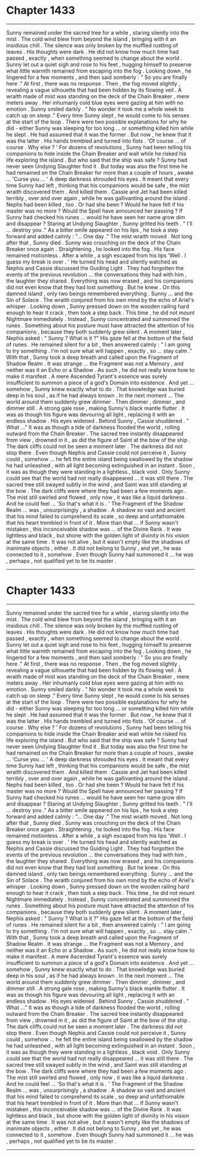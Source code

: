 
# Chapter 1433


---

Sunny remained under the sacred tree for a while , staring silently into the mist . The cold wind blew from beyond the island , bringing with it an insidious chill . The silence was only broken by the muffled rustling of leaves .
His thoughts were dark .
He did not know how much time had passed , exactly , when something seemed to change about the world . Sunny let out a quiet sigh and rose to his feet , hugging himself to preserve what little warmth remained from escaping into the fog .
Looking down , he lingered for a few moments , and then said somberly :
" So you are finally here ."
At first , there was no response .
Then , the fog moved slightly , revealing a vague silhouette that had been hidden by its flowing veil . A wraith made of mist was standing on the deck of the Chain Breaker , mere meters away . Her inhumanly cold blue eyes were gazing at him with no emotion .
Sunny smiled darkly .
" No wonder it took me a whole week to catch up on sleep ."
Every time Sunny slept , he would come to his senses at the start of the loop . There were two possible explanations for why he did - either Sunny was sleeping for too long ... or something killed him while he slept .
He had assumed that it was the former . But now , he knew that it was the latter .
His hands trembled and turned into fists .
'Of course ... of course . Why else ? '
For dozens of revolutions , Sunny had been telling his companions to hide inside the Chain Breaker and wait while he risked his life exploring the island .
But who said that the ship was safe ?
Sunny had never seen Undying Slaughter find it . But today was also the first time he had remained on the Chain Breaker for more than a couple of hours , awake ...
'Curse you ... '
A deep darkness shrouded his eyes .
It meant that every time Sunny had left , thinking that his companions would be safe , the mist wraith discovered them .
And killed them .
Cassie and Jet had been killed terribly , over and over again , while he was gallivanting around the island .
Nephs had been killed , too .
Or had she been ?
Would he have felt if his master was no more ? Would the Spell have announced her passing ? If Sunny had checked his runes ... would he have seen her name grow dim and disappear ?
Staring at Undying Slaughter , Sunny gritted his teeth .
" I'll ... destroy you ."
As a bitter smile appeared on his lips , he took a step forward and added calmly :
"... One day ."
The mist wraith moved .
Not long after that , Sunny died .
Sunny was crouching on the deck of the Chain Breaker once again . Straightening , he looked into the fog .
His face remained motionless .
After a while , a sigh escaped from his lips
'Well . I guess my break is over . '
He turned his head and silently watched as Nephis and Cassie discussed the Guiding Light . They had forgotten the events of the previous revolution ... the conversations they had with him , the laughter they shared . Everything was now erased , and his companions did not even know that they had lost something .
But he knew .
On this damned island , only two beings remembered everything . Sunny ... and the Sin of Solace . The wraith conjured from his own mind by the echo of Ariel's whisper .
Looking down , Sunny pressed down on the wooden railing hard enough to hear it crack , then took a step back .
This time , he did not mount Nightmare immediately . Instead , Sunny concentrated and summoned the runes .
Something about his posture must have attracted the attention of his companions , because they both suddenly grew silent . A moment later , Nephis asked :
" Sunny ? What is it ?"
His gaze fell at the bottom of the field of runes . He remained silent for a bit , then answered calmly :
" I am going to try something . I'm not sure what will happen , exactly , so ... stay calm ."
With that , Sunny took a deep breath and called upon the Fragment of Shadow Realm .
It was strange ... the Fragment was not a Memory , and neither was it an Echo or a Shadow . As such , he did not really know how to make it manifest . A mere Ascended Tyrant's essence was surely insufficient to summon a piece of a god's Domain into existence .
And yet ... somehow , Sunny knew exactly what to do . That knowledge was buried deep in his soul , as if he had always known .
In the next moment ...
The world around them suddenly grew dimmer .
Then dimmer , dimmer , and dimmer still .
A strong gale rose , making Sunny's black mantle flutter . It was as though his figure was devouring all light , replacing it with an endless shadow .
His eyes widened .
Behind Sunny , Cassie shuddered .
" What ..."
It was as though a tide of darkness flooded the world , rolling outward from the Chain Breaker . The sacred tree instantly disappeared from view , drowned in it , as did the figure of Saint at the bow of the ship . The dark cliffs could not be seen a moment later .
The darkness did not stop there .
Even though Nephis and Cassie could not perceive it , Sunny could , somehow ... he felt the entire island being swallowed by the shadow he had unleashed , with all light becoming extinguished in an instant .
Soon , it was as though they were standing in a lightless , black void . Only Sunny could see that the world had not really disappeared ... it was still there . The sacred tree still swayed subtly in the wind , and Saint was still standing at the bow . The dark cliffs were where they had been a few moments ago . The mist still swirled and flowed , only now , it was like a liquid darkness .
And he could feel ...
'So that's what it is . '
The Fragment of the Shadow Realm ... was , unsurprisingly , a shadow .
A shadow so vast and ancient that his mind failed to comprehend its scale , so deep and unfathomable that his heart trembled in front of it . More than that ... if Sunny wasn't mistaken , this inconceivable shadow was ... of the Divine Rank .
It was lightless and black , but shone with the golden light of divinity in his vision at the same time .
It was not alive , but it wasn't empty like the shadows of inanimate objects , either .
It did not belong to Sunny , and yet , he was connected to it , somehow .
Even though Sunny had summoned it ... he was , perhaps , not qualified yet to be its master .

---


# Chapter 1433


---

Sunny remained under the sacred tree for a while , staring silently into the mist . The cold wind blew from beyond the island , bringing with it an insidious chill . The silence was only broken by the muffled rustling of leaves .
His thoughts were dark .
He did not know how much time had passed , exactly , when something seemed to change about the world . Sunny let out a quiet sigh and rose to his feet , hugging himself to preserve what little warmth remained from escaping into the fog .
Looking down , he lingered for a few moments , and then said somberly :
" So you are finally here ."
At first , there was no response .
Then , the fog moved slightly , revealing a vague silhouette that had been hidden by its flowing veil . A wraith made of mist was standing on the deck of the Chain Breaker , mere meters away . Her inhumanly cold blue eyes were gazing at him with no emotion .
Sunny smiled darkly .
" No wonder it took me a whole week to catch up on sleep ."
Every time Sunny slept , he would come to his senses at the start of the loop . There were two possible explanations for why he did - either Sunny was sleeping for too long ... or something killed him while he slept .
He had assumed that it was the former . But now , he knew that it was the latter .
His hands trembled and turned into fists .
'Of course ... of course . Why else ? '
For dozens of revolutions , Sunny had been telling his companions to hide inside the Chain Breaker and wait while he risked his life exploring the island .
But who said that the ship was safe ?
Sunny had never seen Undying Slaughter find it . But today was also the first time he had remained on the Chain Breaker for more than a couple of hours , awake ...
'Curse you ... '
A deep darkness shrouded his eyes .
It meant that every time Sunny had left , thinking that his companions would be safe , the mist wraith discovered them .
And killed them .
Cassie and Jet had been killed terribly , over and over again , while he was gallivanting around the island .
Nephs had been killed , too .
Or had she been ?
Would he have felt if his master was no more ? Would the Spell have announced her passing ? If Sunny had checked his runes ... would he have seen her name grow dim and disappear ?
Staring at Undying Slaughter , Sunny gritted his teeth .
" I'll ... destroy you ."
As a bitter smile appeared on his lips , he took a step forward and added calmly :
"... One day ."
The mist wraith moved .
Not long after that , Sunny died .
Sunny was crouching on the deck of the Chain Breaker once again . Straightening , he looked into the fog .
His face remained motionless .
After a while , a sigh escaped from his lips
'Well . I guess my break is over . '
He turned his head and silently watched as Nephis and Cassie discussed the Guiding Light . They had forgotten the events of the previous revolution ... the conversations they had with him , the laughter they shared . Everything was now erased , and his companions did not even know that they had lost something .
But he knew .
On this damned island , only two beings remembered everything . Sunny ... and the Sin of Solace . The wraith conjured from his own mind by the echo of Ariel's whisper .
Looking down , Sunny pressed down on the wooden railing hard enough to hear it crack , then took a step back .
This time , he did not mount Nightmare immediately . Instead , Sunny concentrated and summoned the runes .
Something about his posture must have attracted the attention of his companions , because they both suddenly grew silent . A moment later , Nephis asked :
" Sunny ? What is it ?"
His gaze fell at the bottom of the field of runes . He remained silent for a bit , then answered calmly :
" I am going to try something . I'm not sure what will happen , exactly , so ... stay calm ."
With that , Sunny took a deep breath and called upon the Fragment of Shadow Realm .
It was strange ... the Fragment was not a Memory , and neither was it an Echo or a Shadow . As such , he did not really know how to make it manifest . A mere Ascended Tyrant's essence was surely insufficient to summon a piece of a god's Domain into existence .
And yet ... somehow , Sunny knew exactly what to do . That knowledge was buried deep in his soul , as if he had always known .
In the next moment ...
The world around them suddenly grew dimmer .
Then dimmer , dimmer , and dimmer still .
A strong gale rose , making Sunny's black mantle flutter . It was as though his figure was devouring all light , replacing it with an endless shadow .
His eyes widened .
Behind Sunny , Cassie shuddered .
" What ..."
It was as though a tide of darkness flooded the world , rolling outward from the Chain Breaker . The sacred tree instantly disappeared from view , drowned in it , as did the figure of Saint at the bow of the ship . The dark cliffs could not be seen a moment later .
The darkness did not stop there .
Even though Nephis and Cassie could not perceive it , Sunny could , somehow ... he felt the entire island being swallowed by the shadow he had unleashed , with all light becoming extinguished in an instant .
Soon , it was as though they were standing in a lightless , black void . Only Sunny could see that the world had not really disappeared ... it was still there . The sacred tree still swayed subtly in the wind , and Saint was still standing at the bow . The dark cliffs were where they had been a few moments ago . The mist still swirled and flowed , only now , it was like a liquid darkness .
And he could feel ...
'So that's what it is . '
The Fragment of the Shadow Realm ... was , unsurprisingly , a shadow .
A shadow so vast and ancient that his mind failed to comprehend its scale , so deep and unfathomable that his heart trembled in front of it . More than that ... if Sunny wasn't mistaken , this inconceivable shadow was ... of the Divine Rank .
It was lightless and black , but shone with the golden light of divinity in his vision at the same time .
It was not alive , but it wasn't empty like the shadows of inanimate objects , either .
It did not belong to Sunny , and yet , he was connected to it , somehow .
Even though Sunny had summoned it ... he was , perhaps , not qualified yet to be its master .

---

